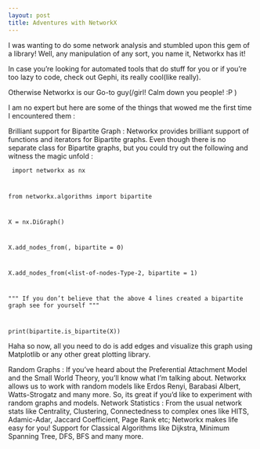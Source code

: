 ```yaml
---
layout: post
title: Adventures with NetworkX
---
```

I was wanting to do some network analysis and stumbled upon this gem of a library! Well, any manipulation of any sort, you name it, Networkx has it!

In case you’re looking for automated tools that do stuff for you or if you’re too lazy to code, check out Gephi, its really cool(like really).

Otherwise Networkx is our Go-to guy(/girl! Calm down you people! :P )

I am no expert but here are some of the things that wowed me the first time I encountered them :

Brilliant support for Bipartite Graph : Networkx provides brilliant support of functions and iterators for Bipartite graphs. Even though there is no separate class for Bipartite graphs, but you could try out the following and witness the magic unfold :



<code> import networkx as nx
  
  
from networkx.algorithms import bipartite


X = nx.DiGraph()


X.add_nodes_from(<list-of-nodes-Type-1>, bipartite = 0)
  
  
X.add_nodes_from(<list-of-nodes-Type-2, bipartite = 1)


""" If you don’t believe that the above 4 lines created a bipartite graph see for yourself """


print(bipartite.is_bipartite(X)) </code>


Haha so now, all you need to do is add edges and visualize this graph using Matplotlib or any other great plotting library.

Random Graphs : If you’ve heard about the Preferential Attachment Model and the Small World Theory, you’ll know what I’m talking about. Networkx allows us to work with random models like Erdos Renyi, Barabasi Albert, Watts-Strogatz and many more. So, its great if you’d like to experiment with random graphs and models.
Network Statistics : From the usual network stats like Centrality, Clustering, Connectedness to complex ones like HITS, Adamic-Adar, Jaccard Coefficient, Page Rank etc; Networkx makes life easy for you!
Support for Classical Algorithms like Dijkstra, Minimum Spanning Tree, DFS, BFS and many more.
